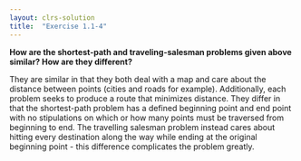 ```yaml
---
layout: clrs-solution
title:  "Exercise 1.1-4"
---
```

**How are the shortest-path and traveling-salesman problems given above similar? How are they different?**

They are similar in that they both deal with a map and care about the distance between points (cities and roads for example). Additionally, each problem seeks to produce a route that minimizes distance. They differ in that the shortest-path problem has a defined beginning point and end point with no stipulations on which or how many points must be traversed from beginning to end. The travelling salesman problem instead cares about hitting every destination along the way while ending at the original beginning point - this difference complicates the problem greatly.
